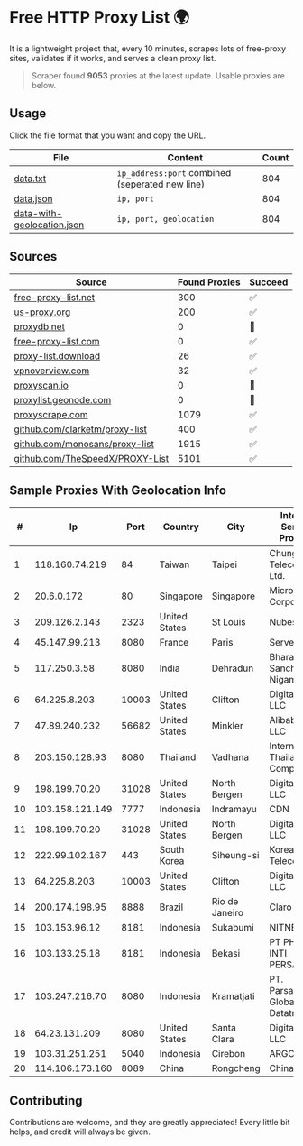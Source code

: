 
# Free HTTP Proxy List 🌍

It is a lightweight project that, every 10 minutes, scrapes lots of free-proxy sites, validates if it works, and serves a clean proxy list.


> Scraper found **9053** proxies at the latest update. Usable proxies are below.

## Usage

Click the file format that you want and copy the URL.


|File|Content|Count|
|----|-------|-----|
|[data.txt](https://raw.githubusercontent.com/themiralay/Proxy-List-World/master/data.txt)|`ip_address:port` combined (seperated new line)|804|
|[data.json](https://raw.githubusercontent.com/themiralay/Proxy-List-World/master/data.json)|`ip, port`|804|
|[data-with-geolocation.json](https://raw.githubusercontent.com/themiralay/Proxy-List-World/master/data-with-geolocation.json)|`ip, port, geolocation`|804|

## Sources

|Source|Found Proxies|Succeed|
|------|-------------|-------|
|[free-proxy-list.net](https://free-proxy-list.net)|300|✅|
|[us-proxy.org](https://www.us-proxy.org)|200|✅|
|[proxydb.net](http://proxydb.net)|0|🚫|
|[free-proxy-list.com](https://free-proxy-list.com/?page=&port=&type%5B%5D=http&type%5B%5D=https&up_time=0&search=Search)|0|✅|
|[proxy-list.download](https://www.proxy-list.download/HTTP)|26|✅|
|[vpnoverview.com](https://vpnoverview.com/privacy/anonymous-browsing/free-proxy-servers)|32|✅|
|[proxyscan.io](https://www.proxyscan.io)|0|🚫|
|[proxylist.geonode.com](https://proxylist.geonode.com/api/proxy-list?limit=300&page=1&sort_by=lastChecked&sort_type=desc&protocols=http,https)|0|🚫|
|[proxyscrape.com](https://api.proxyscrape.com/v2/?request=displayproxies&protocol=http&timeout=10000&country=all&ssl=all&anonymity=all)|1079|✅|
|[github.com/clarketm/proxy-list](https://raw.githubusercontent.com/clarketm/proxy-list/master/proxy-list-raw.txt)|400|✅|
|[github.com/monosans/proxy-list](https://raw.githubusercontent.com/monosans/proxy-list/main/proxies/http.txt)|1915|✅|
|[github.com/TheSpeedX/PROXY-List](https://raw.githubusercontent.com/TheSpeedX/PROXY-List/master/http.txt)|5101|✅|


## Sample Proxies With Geolocation Info

|#|Ip|Port|Country|City|Internet Service Provider|
|-|--|----|-------|----|-------------------------|
|1|118.160.74.219|84|Taiwan|Taipei|Chunghwa Telecom Co., Ltd.|
|2|20.6.0.172|80|Singapore|Singapore|Microsoft Corporation|
|3|209.126.2.143|2323|United States|St Louis|Nubes, LLC|
|4|45.147.99.213|8080|France|Paris|Serverd SAS|
|5|117.250.3.58|8080|India|Dehradun|Bharat Sanchar Nigam Ltd|
|6|64.225.8.203|10003|United States|Clifton|DigitalOcean, LLC|
|7|47.89.240.232|56682|United States|Minkler|Alibaba.com LLC|
|8|203.150.128.93|8080|Thailand|Vadhana|Internet Thailand Company Ltd|
|9|198.199.70.20|31028|United States|North Bergen|DigitalOcean, LLC|
|10|103.158.121.149|7777|Indonesia|Indramayu|CDN|
|11|198.199.70.20|31028|United States|North Bergen|DigitalOcean, LLC|
|12|222.99.102.167|443|South Korea|Siheung-si|Korea Telecom|
|13|64.225.8.203|10003|United States|Clifton|DigitalOcean, LLC|
|14|200.174.198.95|8888|Brazil|Rio de Janeiro|Claro S.A|
|15|103.153.96.12|8181|Indonesia|Sukabumi|NITNET|
|16|103.133.25.18|8181|Indonesia|Bekasi|PT PHATRIA INTI PERSADA|
|17|103.247.216.70|8080|Indonesia|Kramatjati|PT. Parsaoran Global Datatrans|
|18|64.23.131.209|8080|United States|Santa Clara|DigitalOcean, LLC|
|19|103.31.251.251|5040|Indonesia|Cirebon|ARGON|
|20|114.106.173.160|8089|China|Rongcheng|Chinanet|



## Contributing

Contributions are welcome, and they are greatly appreciated! Every
little bit helps, and credit will always be given.

